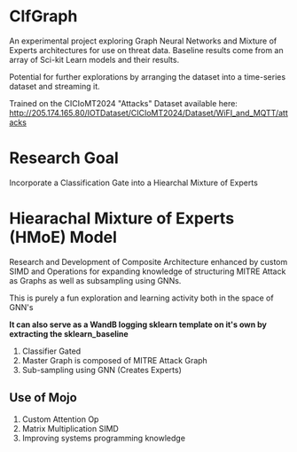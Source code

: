# ClfGraph
An experimental project exploring Graph Neural Networks and Mixture of Experts architectures for use on threat data.
Baseline results come from an array of Sci-kit Learn models and their results.

Potential for further explorations by arranging the dataset into a time-series dataset and streaming it.

Trained on the CICIoMT2024 "Attacks" Dataset available here:
http://205.174.165.80/IOTDataset/CICIoMT2024/Dataset/WiFI_and_MQTT/attacks

# Research Goal

Incorporate a Classification Gate into a Hiearchal Mixture of Experts

# Hiearachal Mixture of Experts (HMoE) Model

Research and Development of Composite Architecture enhanced by custom SIMD
and Operations for expanding knowledge of structuring MITRE Attack as Graphs
as well as subsampling using GNNs.

This is purely a fun exploration and learning activity both in the space of GNN's

**It can also serve as a WandB logging sklearn template on it's own by extracting the sklearn_baseline**



1. Classifier Gated
2. Master Graph is composed of MITRE Attack Graph
3. Sub-sampling using GNN (Creates Experts)

## Use of Mojo
1. Custom Attention Op
2. Matrix Multiplication SIMD
3. Improving systems programming knowledge